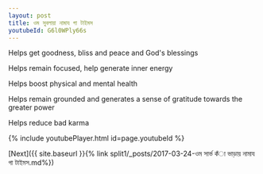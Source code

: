 ```yaml
---
layout: post
title: ওম সুবলায়া নামায গা টাইমস
youtubeId: G6l0WPly66s
---
```

 
 
Helps get goodness, bliss and peace and God's blessings
 
Helps remain focused, help generate inner energy 
 
Helps boost physical and mental health 
 
Helps remain grounded and generates a sense of gratitude towards the greater power 
 
Helps reduce bad karma
 
 
 
 


{% include youtubePlayer.html id=page.youtubeId %}
 
[Next]({{ site.baseurl }}{% link  split1/_posts/2017-03-24-ওম সার্ভ কঁা ভাড়ায় নামায গা টাইমস.md%})
 

